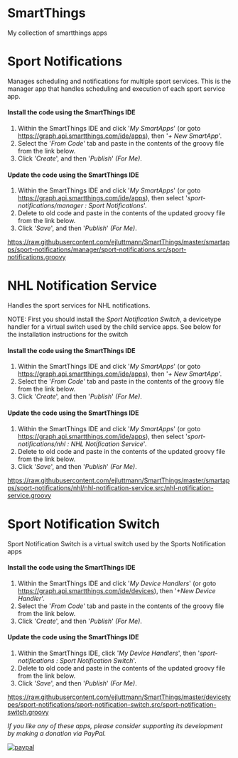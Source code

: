 SmartThings
============
My collection of smartthings apps

<h1>Sport Notifications</h1>
Manages scheduling and notifications for multiple sport services.  This is the manager app that handles scheduling and execution of each sport service app.

#### Install the code using the SmartThings IDE

1. Within the SmartThings IDE and click '*My SmartApps*' (or goto https://graph.api.smartthings.com/ide/apps), then '*+ New SmartApp*'. 
2. Select the '*From Code*' tab and paste in the contents of the groovy file from the link below.
3. Click '*Create*', and then '*Publish*' *(For Me)*.

#### Update the code using the SmartThings IDE

1. Within the SmartThings IDE and click '*My SmartApps*' (or goto https://graph.api.smartthings.com/ide/apps), then select '*sport-notifications/manager : Sport Notifications*'.
2. Delete to old code and paste in the contents of the updated groovy file from the link below.
3. Click '*Save*', and then '*Publish*' *(For Me)*.

https://raw.githubusercontent.com/ejluttmann/SmartThings/master/smartapps/sport-notifications/manager/sport-notifications.src/sport-notifications.groovy


<h1>NHL Notification Service</h1>
Handles the sport services for NHL notifications.

NOTE:  First you should install the *Sport Notification Switch*, a devicetype handler for a virtual switch used by the child service apps.  See below for the installation instructions for the switch

#### Install the code using the SmartThings IDE

1. Within the SmartThings IDE and click '*My SmartApps*' (or goto https://graph.api.smartthings.com/ide/apps), then '*+ New SmartApp*'. 
2. Select the '*From Code*' tab and paste in the contents of the groovy file from the link below.
3. Click '*Create*', and then '*Publish*' *(For Me)*.

#### Update the code using the SmartThings IDE

1. Within the SmartThings IDE and click '*My SmartApps*' (or goto https://graph.api.smartthings.com/ide/apps), then select '*sport-notifications/nhl : NHL Notification Service*'. 
2. Delete to old code and paste in the contents of the updated groovy file from the link below.
3. Click '*Save*', and then '*Publish*' *(For Me)*.

https://raw.githubusercontent.com/ejluttmann/SmartThings/master/smartapps/sport-notifications/nhl/nhl-notification-service.src/nhl-notification-service.groovy


<h1>Sport Notification Switch</h1>
Sport Notification Switch is a virtual switch used by the Sports Notification apps

#### Install the code using the SmartThings IDE

1. Within the SmartThings IDE and click '*My Device Handlers*' (or goto https://graph.api.smartthings.com/ide/devices), then '*+New Device Handler*'. 
2. Select the '*From Code*' tab and paste in the contents of the groovy file from the link below.
3. Click '*Create*', and then '*Publish*' *(For Me)*.

#### Update the code using the SmartThings IDE

1. Within the SmartThings IDE, click '*My Device Handlers*', then '*sport-notifications : Sport Notification Switch*'. 
2. Delete to old code and paste in the contents of the updated groovy file from the link below.
3. Click '*Save*', and then '*Publish*' *(For Me)*.

https://raw.githubusercontent.com/ejluttmann/SmartThings/master/devicetypes/sport-notifications/sport-notification-switch.src/sport-notification-switch.groovy


*If you like any of these apps, please consider supporting its development by making a
donation via PayPal.*

[![paypal](https://www.paypalobjects.com/en_US/i/btn/btn_donateCC_LG.gif)](https://www.paypal.com/cgi-bin/webscr?cmd=_s-xclick&hosted_button_id=VLKDKNJLQ55XU)

